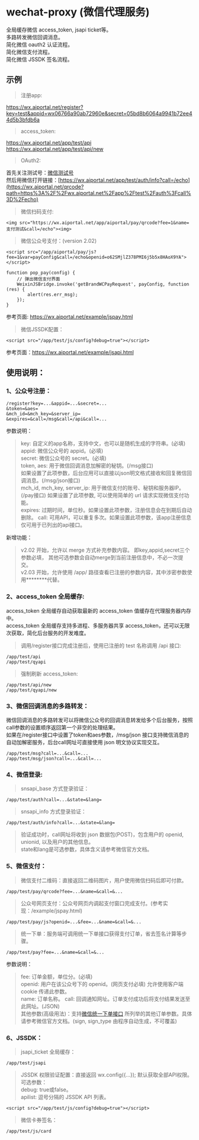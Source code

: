 # wechat-proxy (微信代理服务)

全局缓存微信 access_token, jsapi ticket等。  
多路转发微信回调消息。  
简化微信 oauth2 认证流程。  
简化微信支付流程。  
简化微信 JSSDK 签名流程。  

## 示例

> 注册app:
  
  https://wx.aiportal.net/register?key=test&appid=wx06766a90ab72960e&secret=05bd8b6064a9941b72ee44d5b3bfdb6a

> access_token:   
  
  https://wx.aiportal.net/app/test/api  
  https://wx.aiportal.net/app/test/api/new
  
> OAuth2:  
  
  首先关注测试号：[微信测试号](http://mmbiz.qpic.cn/mmbiz_jpg/lgEc2N7A7WB5fepEujANMWCLDLGCZjKX2EqjWXObAMN85Jdo7L4h8MuMpecvQWicViawn7nW3YlcRmvzhNjGLscA/0)  
  然后用微信打开链接：[https://wx.aiportal.net/app/test/auth/info?call=/echo](https://wx.aiportal.net/qrcode?path=https%3A%2F%2Fwx.aiportal.net%2Fapp%2Ftest%2Fauth%3Fcall%3D%2Fecho)

> 微信扫码支付:
  
    <img src="https://wx.aiportal.net/app/aiportal/pay/qrcode?fee=1&name=支付测试&call=/echo"><img>

> 微信公众号支付：(version 2.02)
  
    <script src="/app/aiportal/pay/js?fee=1&var=payConfig&call=/echo&openid=o62SMjlZ378PMI6j5b5x8HAoX9YA"></script>

    function pop_pay(config) {
        // 弹出微信支付界面
        WeixinJSBridge.invoke('getBrandWCPayRequest', payConfig, function (res) {
            alert(res.err_msg);
        });
    }
    
  参考页面: <https://wx.aiportal.net/example/jspay.html>

> 微信JSSDK配置：

    <script src="/app/test/js/config?debug=true"></script>

  参考页面：<https://wx.aiportal.net/example/jsapi.html>

## 使用说明：

### 1、公众号注册：
    /register?key=...&appid=...&secret=...
    &token=&aes=
    &mch_id=&mch_key=&server_ip=
	&expires=&call=/msg&call=/api&call=...

参数说明：  
 > key: 自定义的app名称，支持中文，也可以是随机生成的字符串。(必填)   
 > appid: 微信公众号的 appid。(必填)  
 > secret: 微信公众号的 secret。(必填)  
 > token, aes: 用于微信回调消息加解密的秘钥。(/msg接口)  
 如果设置了此项参数，后台应用可以直接以json明文格式接收和回复微信回调消息。(/msg/json接口)   
 > mch_id, mch_key, server_ip: 用于微信支付的账号、秘钥和服务器IP。(/pay接口)
 如果设置了此项参数, 可以使用简单的 url 请求实现微信支付功能。  
 > expires: 过期时间，单位秒。如果设置此项参数，注册信息会在到期后自动删除。
 > call: 可用API，可以重复多次。如果设置此项参数，该app注册信息仅可用于已列出的api接口。

新增功能：
 > v2.02 开始，允许以 merge 方式补充参数内容。
 即key,appid,secret三个参数必填，
 其他可选参数会自动merge到当前注册信息中，不必一次提交。  
 > v2.03 开始，允许使用 /app/<key> 路径查看已注册的参数内容，其中涉密参数使用********代替。
    
### 2、access_token 全局缓存:
access_token 全局缓存自动获取最新的 access_token 值缓存在代理服务器内存中。  
access_token 全局缓存支持多进程、多服务器共享 access_token，还可以无限次获取，简化后台服务的开发难度。

> 调用/register接口完成注册后，使用已注册的 test 名称调用 /api 接口:

    /app/test/api
    /app/test/qyapi

> 强制刷新 access_token:  

    /app/test/api/new
    /app/test/qyapi/new

### 3、微信回调消息的多路转发：  

微信回调消息的多路转发可以将微信公众号的回调消息转发给多个后台服务，按照call参数的设置顺序返回第一个非空的处理结果。  
如果在/register接口中设置了token和aes参数，/msg/json 接口支持微信消息的自动加解密服务，后台call网址可直接使用 json 明文协议实现交互。    

    /app/test/msg?call=...&call=...  
    /app/test/msg/json?call=...&call=...

### 4、微信登录:

> snsapi_base 方式登录验证：  
    
    /app/test/auth?call=...&state=&lang=

> snsapi_info 方式登录验证：

    /app/test/auth/info?call=...&state=&lang=

> 验证成功时，call网址将收到 json 数据包(POST)，包含用户的 openid, unionid, 以及用户的其他信息。  
> state和lang是可选参数，具体含义请参考微信官方文档。  

### 5、微信支付：

>微信支付二维码：直接返回二维码图片，用户使用微信扫码后即可付款。
    
    /app/test/pay/qrcode?fee=...&name=&call=&...
    
>公众号网页支付：公众号网页内调起支付窗口完成支付。(参考实现：/example/jspay.html)
    
    /app/test/pay/js?openid=...&fee=...&name=&call=&...

>统一下单：服务端可调用统一下单接口获得支付订单，省去签名计算等步骤。

    /app/test/pay?fee=...&name=&call=&...

参数说明：
> fee: 订单金额，单位分。(必填)  
> openid: 用户在该公众号下的 openid。(网页支付必填) 允许使用客户端 cookie 传递此参数。  
> name: 订单名称。
> call: 回调通知网址。订单支付成功后将支付结果发送至此网址。(JSON)  
> 其他参数(高级用法)：支持[微信统一下单接口](https://www.google.com.hk/url?sa=t&rct=j&q=&esrc=s&source=web&cd=1&ved=0ahUKEwiToMqf1aPWAhWLxrwKHZEMBXEQFggnMAA&url=https%3A%2F%2Fpay.weixin.qq.com%2Fwiki%2Fdoc%2Fapi%2Fjsapi.php%3Fchapter%3D9_1&usg=AFQjCNEaVYHJTMZBzBO8zk_BbWFVCKfXwQ)
所列举的其他订单参数。具体请参考微信官方文档。(sign, sign_type 由程序自动生成，不可覆盖)

### 6、JSSDK：

> jsapi_ticket 全局缓存：

    /app/test/jsapi

> JSSDK 权限验证配置：直接返回 wx.config({...}); 默认获取全部API权限。  
> 可选参数：  
> debug: true或false。  
> apilist: 逗号分隔的 JSSDK API 列表。

    <script src="/app/test/js/config?debug=true"></script>

> 微信卡券签名：
   
    /app/test/js/card
   
